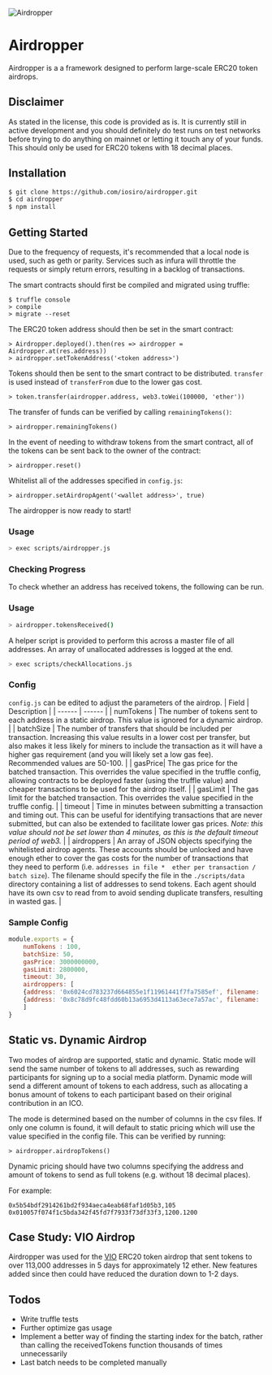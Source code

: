 ![Airdropper](https://imgur.com/WsZc0Ua.jpg)

# Airdropper
Airdropper is a a framework designed to perform large-scale ERC20 token airdrops. 

## Disclaimer
As stated in the license, this code is provided as is. It is currently still in active development and you should definitely do test runs on test networks before trying to do anything on mainnet or letting it touch any of your funds. This should only be used for ERC20 tokens with 18 decimal places.

## Installation
```sh
$ git clone https://github.com/iosiro/airdropper.git 
$ cd airdropper
$ npm install
```

## Getting Started
Due to the frequency of requests, it's recommended that a local node is used, such as geth or parity.  Services such as infura will throttle the requests or simply return errors, resulting in a backlog of transactions.

The smart contracts should first be compiled and migrated using truffle:

```
$ truffle console
> compile
> migrate --reset
```

The ERC20 token address should then be set in the smart contract:
```
> Airdropper.deployed().then(res => airdropper = Airdropper.at(res.address))
> airdropper.setTokenAddress('<token address>')
```

Tokens should then be sent to the smart contract to be distributed. `transfer` is used instead of `transferFrom` due to the lower gas cost. 

```
> token.transfer(airdropper.address, web3.toWei(100000, 'ether'))
```

The transfer of funds can be verified by calling `remainingTokens()`:
```
> airdropper.remainingTokens()
```

In the event of needing to withdraw tokens from the smart contract, all of the tokens can be sent back to the owner of the contract:
```
> airdropper.reset()
```

Whitelist all of the addresses specified in `config.js`:
```
> airdropper.setAirdropAgent('<wallet address>', true)
```

The airdropper is now ready to start!

### Usage
```sh
> exec scripts/airdropper.js
```

### Checking Progress
To check whether an address has received tokens, the following can be run.
### Usage
```sh
> airdropper.tokensReceived()
```

A helper script is provided to perform this across a master file of all addresses. An array of unallocated addresses is logged at the end.

```sh
> exec scripts/checkAllocations.js
```

### Config
```config.js``` can be edited to adjust the parameters of the airdrop.
| Field | Description |
| ------ | ------ |
| numTokens | The number of tokens sent to each address in a static airdrop. This value is ignored for a dynamic airdrop. |
| batchSize | The number of transfers that should be included per transaction. Increasing this value results in a lower cost per transfer, but also makes it less likely for miners to include the transaction as it will have a higher gas requirement (and you will likely set a low gas fee). Recommended values are 50-100. |
| gasPrice| The gas price for the batched transaction. This overrides the value specified in the truffle config, allowing contracts to be deployed faster (using the truffle value) and cheaper transactions to be used for the airdrop itself. |
| gasLimit | The gas limit for the batched transaction. This overrides the value specified in the truffle config. |
| timeout | Time in minutes between submitting a transaction and timing out. This can be useful for identifying transactions that are never submitted, but can also be extended to facilitate lower gas prices. _Note: this value should not be set lower than 4 minutes, as this is the default timeout period of web3._ |
| airdroppers | An array of JSON objects specifying the whitelisted airdrop agents. These accounts should be unlocked and have enough ether to cover the gas costs for the number of transactions that they need to perform (i.e. `addresses in file *  ether per transaction / batch size`). The filename should specify the file in the `./scripts/data` directory containing a list of addresses to send tokens. Each agent should have its own csv to read from to avoid sending duplicate transfers, resulting in wasted gas. |

### Sample Config
```js
module.exports = {
    numTokens : 100,
    batchSize: 50,
    gasPrice: 3000000000,
    gasLimit: 2800000,
    timeout: 30,
    airdroppers: [
    {address: '0x6024cd783237d664855e1f11961441f7fa7585ef', filename: 'addresses1.csv'},
    {address: '0x8c78d9fc48fdd60b13a6953d4113a63ece7a57ac', filename: 'addresses2.csv'},
    ]
}
```

## Static vs. Dynamic Airdrop
Two modes of airdrop are supported, static and dynamic. Static mode will send the same number of tokens to all addresses, such as rewarding participants for signing up to a social media platform. Dynamic mode will send a different amount of tokens to each address, such as allocating a bonus amount of tokens to each participant based on their original contribution in an ICO. 

The mode is determined based on the number of columns in the csv files. If only one column is found, it will default to static pricing which will use the value specified in the config file. This can be verified by running:
```
> airdropper.airdropTokens()
```

Dynamic pricing should have two columns specifying the address and amount of tokens to send as full tokens (e.g. without 18 decimal places). 

For example:
```
0x5b54bdf2914261bd2f934aeca4eab68faf1d05b3,105
0x010057f074f1c5bda342f45fd7f7933f73df33f3,1200.1200
```

## Case Study: VIO Airdrop
Airdropper was used for the [VIO](https://www.viome.io) ERC20 token airdrop that sent tokens to over 113,000 addresses in 5 days for approximately 12 ether. New features added since then could have reduced the duration down to 1-2 days.

## Todos
 - Write truffle tests
 - Further optimize gas usage
 - Implement a better way of finding the starting index for the batch, rather than calling the receivedTokens function thousands of times unnecessarily
 - Last batch needs to be completed manually


